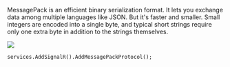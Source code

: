 MessagePack is an efficient binary serialization format. It lets you exchange data among multiple languages like JSON. But it's faster and smaller. Small integers are encoded into a single byte, and typical short strings require only one extra byte in addition to the strings themselves.

![](https://msgpack.org/images/intro.png)

`services.AddSignalR().AddMessagePackProtocol();`
